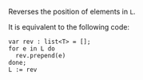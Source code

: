 Reverses the position of elements in `L`.

It is equivalent to the following code:
```archetype
var rev : list<T> = [];
for e in L do
  rev.prepend(e)
done;
L := rev
```